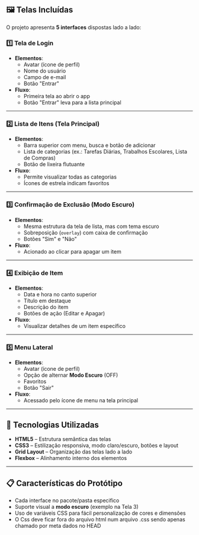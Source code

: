 ## 🖼️ Telas Incluídas

O projeto apresenta **5 interfaces** dispostas lado a lado:

### 1️⃣ Tela de Login
- **Elementos**:
  - Avatar (ícone de perfil)
  - Nome do usuário
  - Campo de e-mail
  - Botão "Entrar"
- **Fluxo**:
  - Primeira tela ao abrir o app
  - Botão "Entrar" leva para a lista principal

---

### 2️⃣ Lista de Itens (Tela Principal)
- **Elementos**:
  - Barra superior com menu, busca e botão de adicionar
  - Lista de categorias (ex.: Tarefas Diárias, Trabalhos Escolares, Lista de Compras)
  - Botão de lixeira flutuante
- **Fluxo**:
  - Permite visualizar todas as categorias
  - Ícones de estrela indicam favoritos

---

### 3️⃣ Confirmação de Exclusão (Modo Escuro)
- **Elementos**:
  - Mesma estrutura da tela de lista, mas com tema escuro
  - Sobreposição (`overlay`) com caixa de confirmação
  - Botões "Sim" e "Não"
- **Fluxo**:
  - Acionado ao clicar para apagar um item

---

### 4️⃣ Exibição de Item
- **Elementos**:
  - Data e hora no canto superior
  - Título em destaque
  - Descrição do item
  - Botões de ação (Editar e Apagar)
- **Fluxo**:
  - Visualizar detalhes de um item específico

---

### 5️⃣ Menu Lateral
- **Elementos**:
  - Avatar (ícone de perfil)
  - Opção de alternar **Modo Escuro** (OFF)
  - Favoritos
  - Botão "Sair"
- **Fluxo**:
  - Acessado pelo ícone de menu na tela principal

---

## 🎨 Tecnologias Utilizadas

- **HTML5** – Estrutura semântica das telas
- **CSS3** – Estilização responsiva, modo claro/escuro, botões e layout
- **Grid Layout** – Organização das telas lado a lado
- **Flexbox** – Alinhamento interno dos elementos

---

## 📋 Características do Protótipo

- Cada interface no pacote/pasta especifico
- Suporte visual a **modo escuro** (exemplo na Tela 3)
- Uso de variáveis CSS para fácil personalização de cores e dimensões
- O Css deve ficar fora do arquivo html num arquivo .css sendo apenas chamado por meta dados no HEAD


